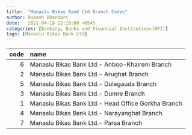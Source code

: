 ```yaml
---
title:  "Manaslu Bikas Bank Ltd Branch Codes"
author: Rupesh Bhandari
date:   2021-04-18 22:10:00 +0545
categories: [Banking, Banks and Financial Institutions(BFI)]
tags: [Manaslu Bikas Bank Ltd]
---
```


|   code | name                                               |
|-------:|:---------------------------------------------------|
|      6 | Manaslu Bikas Bank Ltd.- Anboo-Khaireni Branch     |
|      2 | Manaslu Bikas Bank Ltd.- Arughat Branch            |
|      5 | Manaslu Bikas Bank Ltd.- Dulegauda Branch          |
|      3 | Manaslu Bikas Bank Ltd.- Dumre Branch              |
|      1 | Manaslu Bikas Bank Ltd.- Head Office Gorkha Branch |
|      4 | Manaslu Bikas Bank Ltd.- Narayanghat Branch        |
|      7 | Manaslu Bikas Bank Ltd.- Parsa Branch              |